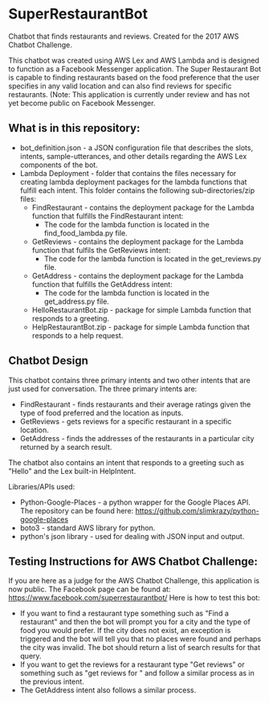 # SuperRestaurantBot
Chatbot that finds restaurants and reviews. Created for the 2017 AWS Chatbot Challenge.

This chatbot was created using AWS Lex and AWS Lambda and is designed to function as a Facebook Messenger application.
The Super Restaurant Bot is capable to finding restaurants based on the food preference that the user specifies in any
valid location and can also find reviews for specific restaurants. (Note: This application is currently under review and
has not yet become public on Facebook Messenger.

## What is in this repository:
- bot_definition.json - a JSON configuration file that describes the slots, intents, sample-utterances, and other details regarding the
AWS Lex components of the bot.
- Lambda Deployment - folder that contains the files necessary for creating lambda deployment packages for the lambda functions that
fulfill each intent. This folder contains the following sub-directories/zip files:
  - FindRestaurant - contains the deployment package for the Lambda function that fulfills the FindRestaurant intent:
      - The code for the lambda function is located in the find_food_lambda.py file.
  - GetReviews - contains the deployment package for the Lambda function that fulfils the GetReviews intent:
      - The code for the lambda function is located in the get_reviews.py file.
  - GetAddress - contains the deployment package for the Lambda function that fulfills the GetAddress intent:
      - The code for the lambda function is located in the get_address.py file.
  - HelloRestaurantBot.zip - package for simple Lambda function that responds to a greeting.
  - HelpRestaurantBot.zip - package for simple Lambda function that responds to a help request.
      
## Chatbot Design
This chatbot contains three primary intents and two other intents that are just used for conversation. The three primary intents are:
- FindRestaurant - finds restaurants and their average ratings given the type of food preferred and the location as inputs.
- GetReviews - gets reviews for a specific restaurant in a specific location.
- GetAddress - finds the addresses of the restaurants in a particular city returned by a search result.

The chatbot also contains an intent that responds to a greeting such as "Hello" and the Lex built-in HelpIntent. 

Libraries/APIs used:
- Python-Google-Places - a python wrapper for the Google Places API. The repository can be found here: https://github.com/slimkrazy/python-google-places
- boto3 - standard AWS library for python.
- python's json library - used for dealing with JSON input and output.

## Testing Instructions for AWS Chatbot Challenge:
If you are here as a judge for the AWS Chatbot Challenge, this application is now public. The Facebook page can be found at: https://www.facebook.com/superrestaurantbot/
Here is how to test this bot:
- If you want to find a restaurant type something such as "Find a restaurant" and then the bot will prompt you for a city and the type of food
you would prefer. If the city does not exist, an exception is triggered and the bot will tell you that no places were found and perhaps the city was
invalid. The bot should return a list of search results for that query.
- If you want to get the reviews for a restaurant type "Get reviews" or something such as "get reviews for <Restaurant Name>" and follow a similar process as in the 
previous intent.
- The GetAddress intent also follows a similar process.


